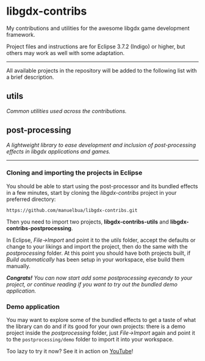 libgdx-contribs
===============

My contributions and utilities for the awesome libgdx game development framework.

Project files and instructions are for Eclipse 3.7.2 (Indigo) or higher, but others may work as well with some adaptation.

***

All available projects in the repository will be added to the following list with a brief description.

## utils ##
*Common utilities used across the contributions.*

## post-processing ##
*A lightweight library to ease development and inclusion of post-processing effects in libgdx applications and games.*

***

### Cloning and importing the projects in Eclipse ###

You should be able to start using the post-processor and its bundled effects in a few minutes, start by cloning the *libgdx-contribs* project in your preferred directory:

    https://github.com/manuelbua/libgdx-contribs.git

Then you need to import two projects, **libgdx-contribs-utils** and **libgdx-contribs-postprocessing**.

In Eclipse, *File->Import* and point it to the *utils* folder, accept the defaults or change to your likings and import the project, then do the same with the *postprocessing* folder.
At this point you should have both projects built, if *Build automatically* has been setup in your workspace, else build them manually.

*__Congrats!__ You can now start add some postprocessing eyecandy to your project, or continue reading if you want to try out the bundled demo application.*

### Demo application ###

You may want to explore some of the bundled effects to get a taste of what the library can do and if its good for your own projects: there is a demo project inside the *postprocessing* folder, just *File->Import* again and point it to the `postprocessing/demo` folder to import it into your workspace.

Too lazy to try it now? See it in action on [YouTube](http://youtu.be/TNMwUKiR5fY)!